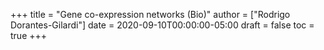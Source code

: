 +++
title = "Gene co-expression networks (Bio)"
author = ["Rodrigo Dorantes-Gilardi"]
date = 2020-09-10T00:00:00-05:00
draft = false
toc = true
+++


